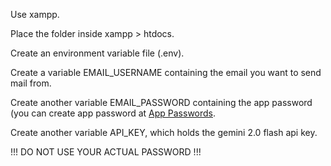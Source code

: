 Use xampp.

Place the folder inside xampp > htdocs.

Create an environment variable file (.env).

Create a variable EMAIL_USERNAME containing the email you want to send mail from.

Create another variable EMAIL_PASSWORD containing the app password (you can create app password at [App Passwords](https://myaccount.google.com/apppasswords).

Create another variable API_KEY, which holds the gemini 2.0 flash api key.

!!!   DO NOT USE YOUR ACTUAL PASSWORD   !!!
